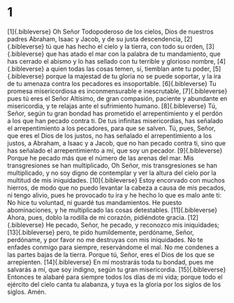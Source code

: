 # 1
[1]{.bibleverse} Oh Señor Todopoderoso de los cielos, Dios de nuestros padres Abraham, Isaac y Jacob, y de su justa descendencia, [2]{.bibleverse} tú que has hecho el cielo y la tierra, con todo su orden, [3]{.bibleverse} que has atado el mar con la palabra de tu mandamiento, que has cerrado el abismo y lo has sellado con tu terrible y glorioso nombre, [4]{.bibleverse} a quien todas las cosas temen, sí, tiemblan ante tu poder, [5]{.bibleverse} porque la majestad de tu gloria no se puede soportar, y la ira de tu amenaza contra los pecadores es insoportable. [6]{.bibleverse} Tu promesa misericordiosa es inconmensurable e inescrutable, [7]{.bibleverse} pues tú eres el Señor Altísimo, de gran compasión, paciente y abundante en misericordia, y te relajas ante el sufrimiento humano. [8]{.bibleverse} Tú, Señor, según tu gran bondad has prometido el arrepentimiento y el perdón a los que han pecado contra ti. De tus infinitas misericordias, has señalado el arrepentimiento a los pecadores, para que se salven. Tú, pues, Señor, que eres el Dios de los justos, no has señalado el arrepentimiento a los justos, a Abraham, a Isaac y a Jacob, que no han pecado contra ti, sino que has señalado el arrepentimiento a mí, que soy un pecador. [9]{.bibleverse} Porque he pecado más que el número de las arenas del mar. Mis transgresiones se han multiplicado, Oh Señor, mis transgresiones se han multiplicado, y no soy digno de contemplar y ver la altura del cielo por la multitud de mis iniquidades. [10]{.bibleverse} Estoy encorvado con muchos hierros, de modo que no puedo levantar la cabeza a causa de mis pecados, ni tengo alivio, pues he provocado tu ira y he hecho lo que es malo ante ti: No hice tu voluntad, ni guardé tus mandamientos. He puesto abominaciones, y he multiplicado las cosas detestables. [11]{.bibleverse} Ahora, pues, doblo la rodilla de mi corazón, pidiéndote gracia. [12]{.bibleverse} He pecado, Señor, he pecado, y reconozco mis iniquidades; [13]{.bibleverse} pero, te pido humildemente, perdóname, Señor, perdóname, y por favor no me destruyas con mis iniquidades. No te enfades conmigo para siempre, reservándome el mal. No me condenes a las partes bajas de la tierra. Porque tú, Señor, eres el Dios de los que se arrepienten. [14]{.bibleverse} En mí mostrarás toda tu bondad, pues me salvarás a mí, que soy indigno, según tu gran misericordia. [15]{.bibleverse} Entonces te alabaré para siempre todos los días de mi vida; porque todo el ejército del cielo canta tu alabanza, y tuya es la gloria por los siglos de los siglos. Amén.